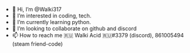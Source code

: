 - 👋 Hi, I’m @Walki317
- 👀 I’m interested in coding, tech.
- 🌱 I’m currently learning python.
- 💞️ I’m looking to collaborate on github and discord
- 📫 How to reach me 🇷🇺 Walki Acid 🇷🇺#3379 (discord), 861005494 (steam friend-code)

<!---
Walki317/Walki317 is a ✨ special ✨ repository because its `README.md` (this file) appears on your GitHub profile.
You can click the Preview link to take a look at your changes.
--->
